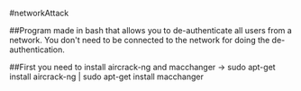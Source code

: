 #networkAttack

##Program made in bash that allows you to de-authenticate all users from a network. You don't need to be connected to the network for doing the de-authentication.

##First you need to install aircrack-ng and macchanger -> sudo apt-get install aircrack-ng | sudo apt-get install macchanger


